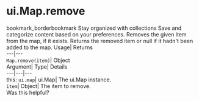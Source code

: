  
#  ui.Map.remove 
bookmark_borderbookmark Stay organized with collections  Save and categorize content based on your preferences.
Removes the given item from the map, if it exists. 
Returns the removed item or null if it hadn't been added to the map.
Usage| Returns  
---|---  
`Map.remove(item)`| Object  
Argument| Type| Details  
---|---|---  
this: `ui.map`| ui.Map| The ui.Map instance.  
`item`| Object| The item to remove.  
Was this helpful?
